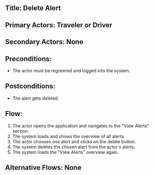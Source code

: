 ## Title: Delete Alert

## Primary Actors: Traveler or Driver
## Secondary Actors: None

## Preconditions:
- The actor must be registered and logged into the system.

## Postconditions:
- The alert gets deleted.

## Flow:
1. The actor opens the application and navigates to the "View Alerts" section.
2. The system loads and shows the overview of all alerts.
3. The actor chooses one alert and clicks on the delete button.
4. The system deletes the chosen alert from the actor´s alerts.
5. The system loads the "View Alerts" overview again.

## Alternative Flows: None